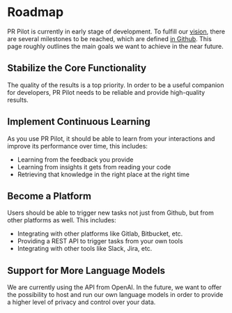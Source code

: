 # Roadmap
 
PR Pilot is currently in early stage of development. To fulfill our [vision](vision.md), 
there are several milestones to be reached, which are defined [in Github](https://github.com/PR-Pilot-AI/pr-pilot/milestones).
This page roughly outlines the main goals we want to achieve in the near future.

## Stabilize the Core Functionality
The quality of the results is a top priority. In order to be a useful 
companion for developers, PR Pilot needs to be reliable and provide high-quality results. 

## Implement Continuous Learning
As you use PR Pilot, it should be able to learn from your interactions and improve its performance over time, this includes:
* Learning from the feedback you provide
* Learning from insights it gets from reading your code
* Retrieving that knowledge in the right place at the right time

## Become a Platform
Users should be able to trigger new tasks not just from Github, but from other platforms as well.
This includes:
* Integrating with other platforms like Gitlab, Bitbucket, etc.
* Providing a REST API to trigger tasks from your own tools
* Integrating with other tools like Slack, Jira, etc.

## Support for More Language Models
We are currently using the API from OpenAI. In the future, we want to offer the possibility to host and run
our own language models in order to provide a higher level of privacy and control over your data.
